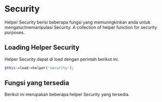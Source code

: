 # Security

Helper Security berisi beberapa fungsi yang memunngkinkan anda untuk mengatur/memanipulasi Security.
A collection of helper function for security purposes.
## Loading Helper Security

Helper Security dapat di load dengan perintah berikut ini.

```php
$this->load->helper('security');
```


## Fungsi yang tersedia

Berikut ini merupakan beberapa helper Security yang tersedia.